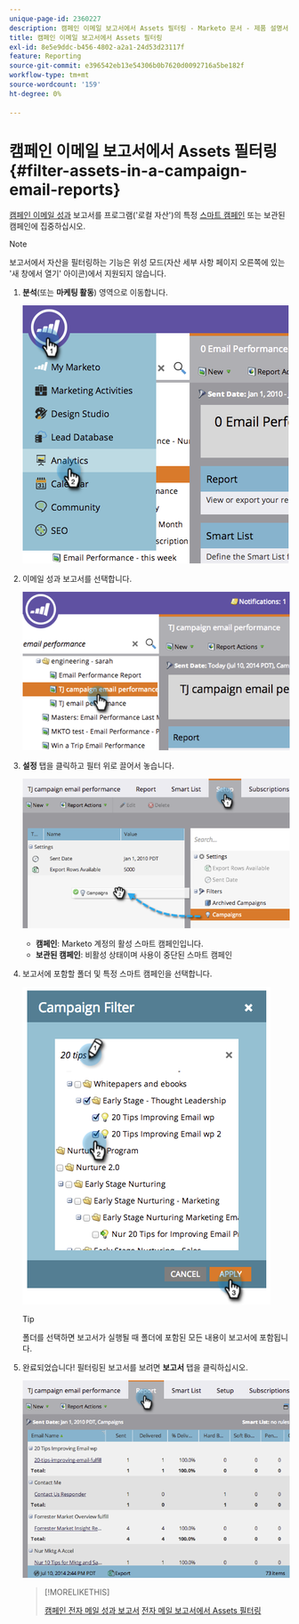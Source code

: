 ```yaml
---
unique-page-id: 2360227
description: 캠페인 이메일 보고서에서 Assets 필터링 - Marketo 문서 - 제품 설명서
title: 캠페인 이메일 보고서에서 Assets 필터링
exl-id: 8e5e9ddc-b456-4802-a2a1-24d53d23117f
feature: Reporting
source-git-commit: e396542eb13e54306b0b7620d0092716a5be182f
workflow-type: tm+mt
source-wordcount: '159'
ht-degree: 0%

---
```


# 캠페인 이메일 보고서에서 Assets 필터링 {#filter-assets-in-a-campaign-email-reports}

[캠페인 이메일 성과](/help/marketo/product-docs/reporting/basic-reporting/report-types/campaign-email-performance-report.md) 보고서를 프로그램(&#39;로컬 자산&#39;)의 특정 [스마트 캠페인](/help/marketo/product-docs/core-marketo-concepts/smart-campaigns/creating-a-smart-campaign/understanding-batch-and-trigger-smart-campaigns.md) 또는 보관된 캠페인에 집중하십시오.

>[!NOTE]
>
>보고서에서 자산을 필터링하는 기능은 위성 모드(자산 세부 사항 페이지 오른쪽에 있는 &#39;새 창에서 열기&#39; 아이콘)에서 지원되지 않습니다.

1. **분석**(또는 **마케팅 활동**) 영역으로 이동합니다.

   ![](assets/image2014-9-16-15-3a57-3a27.png)

1. 이메일 성과 보고서를 선택합니다.

   ![](assets/image2014-9-16-15-3a57-3a31.png)

1. **설정** 탭을 클릭하고 필터 위로 끌어서 놓습니다.

   ![](assets/image2014-9-16-15-3a57-3a35.png)

   * **캠페인**: Marketo 계정의 활성 스마트 캠페인입니다.
   * **보관된 캠페인**: 비활성 상태이며 사용이 중단된 스마트 캠페인

1. 보고서에 포함할 폴더 및 특정 스마트 캠페인을 선택합니다.

   ![](assets/image2014-9-16-15-3a57-3a38.png)

   >[!TIP]
   >
   >폴더를 선택하면 보고서가 실행될 때 폴더에 포함된 모든 내용이 보고서에 포함됩니다.

1. 완료되었습니다! 필터링된 보고서를 보려면 **보고서** 탭을 클릭하십시오.

   ![](assets/image2014-9-16-15-3a58-3a10.png)

   >[!MORELIKETHIS]
   >
   >[캠페인 전자 메일 성과 보고서](/help/marketo/product-docs/reporting/basic-reporting/report-types/campaign-email-performance-report.md)
   >[전자 메일 보고서에서 Assets 필터링](/help/marketo/product-docs/reporting/basic-reporting/report-activity/filter-assets-in-an-email-report.md)
